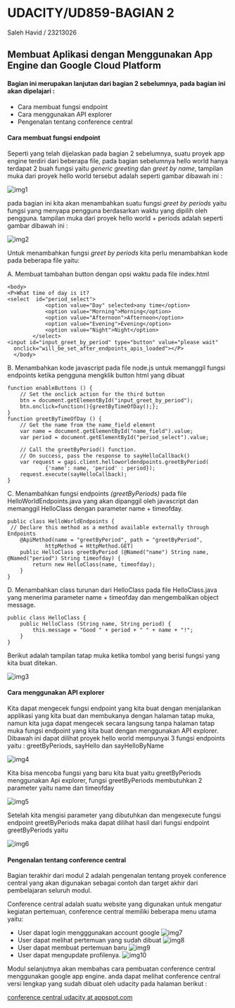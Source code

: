 # UDACITY/UD859-BAGIAN 2
Saleh Havid / 23213026
## Membuat Aplikasi dengan Menggunakan App Engine dan Google Cloud Platform

#### Bagian ini merupakan lanjutan dari bagian 2  sebelumnya, pada bagian ini akan dipelajari :
* Cara membuat fungsi endpoint
* Cara menggunakan API explorer
* Pengenalan tentang conference central

#### Cara membuat fungsi endpoint
Seperti yang telah dijelaskan pada bagian 2 sebelumnya, suatu proyek app engine terdiri dari beberapa file, pada bagian sebelumnya hello world hanya terdapat 2 buah fungsi yaitu *generic greeting* dan *greet by name*, tampilan muka dari proyek hello world tersebut adalah seperti gambar dibawah ini :

![img1](https://lh5.googleusercontent.com/-26y0J4wD4jY/VJlhTnwWhOI/AAAAAAAAAN8/kcbTRF3y6tA/w479-h352-no/hello%2Bworld.png)

pada bagian ini kita akan menambahkan suatu fungsi *greet by periods* yaitu fungsi yang menyapa pengguna berdasarkan waktu yang dipilih oleh pengguna. tampilan muka dari proyek hello world + periods adalah seperti gambar dibawah ini :

![img2](https://lh6.googleusercontent.com/-3H1DoRBIUiY/VJlhTsiijUI/AAAAAAAAAN8/bZfYCS6QUI0/w568-h228-no/hello%2B%2B%2B.png)

Untuk menambahkan fungsi *greet by periods* kita perlu menambahkan kode pada beberapa file yaitu:

A. Membuat tambahan button dengan opsi waktu pada file index.html

```
<body>
<P>What time of day is it?
<select  id="period_select">
		    <option value="Day" selected>any time</option>
			<option value="Morning">Morning</option>
			<option value="Afternoon">Afternoon</option>
			<option value="Evening">Evening</option>
			<option value="Night">Night</option>
		</select>
<input id="input_greet_by_period" type="button" value="please wait"
  onclick="will_be_set_after_endpoints_apis_loaded"></P>
  </body>

```


B. Menambahkan kode javascript pada file node.js untuk memanggil fungsi endpoints ketika pengguna mengklik button html yang dibuat
```
function enableButtons () {
	// Set the onclick action for the third button
	btn = document.getElementById("input_greet_by_period");
	btn.onclick=function(){greetByTimeOfDay();};
}
function greetByTimeOfDay () {
	// Get the name from the name_field element
	var name = document.getElementById("name_field").value;
	var period = document.getElementById("period_select").value;

	// Call the greetByPeriod() function.
	// On success, pass the response to sayHelloCallback()
	var request = gapi.client.helloworldendpoints.greetByPeriod(
			{'name': name, 'period' : period});
	request.execute(sayHelloCallback);
}
```


C. Menambahkan fungsi endpoints *(greetByPeriods)* pada file HelloWorldEndpoints.java yang akan dipanggil oleh javascript dan memanggil HelloClass dengan parameter name + timeofday.
```
public class HelloWorldEndpoints {
 // Declare this method as a method available externally through Endpoints
    @ApiMethod(name = "greetByPeriod", path = "greetByPeriod",
            httpMethod = HttpMethod.GET)
    public HelloClass greetByPeriod (@Named("name") String name, @Named("period") String timeofday) {
        return new HelloClass(name, timeofday);
    }
}
```

D. Menambahkan class turunan dari HelloClass pada file HelloClass.java yang menerima parameter name + timeofday dan mengembalikan object message.

```
public class HelloClass {
    public HelloClass (String name, String period) {
        this.message = "Good " + period + " " + name + "!";
    }
}

```
Berikut adalah tampilan tatap muka ketika tombol yang berisi fungsi yang kita buat ditekan.

![img3](https://lh3.googleusercontent.com/-2Vq1_SEMIFY/VJlhTrZduWI/AAAAAAAAAN8/_4uzyw-6VXg/w770-h581-no/hello%2B%2B%2B%2B.png)


#### Cara menggunakan API explorer

Kita dapat mengecek fungsi endpoint yang kita buat dengan menjalankan applikasi yang kita buat dan membukanya dengan halaman tatap muka, namun kita juga dapat mengecek secara langsung tanpa halaman tatap muka fungsi endpoint yang kita buat dengan menggunakan API explorer. Dibawah ini dapat dilihat proyek hello world mempunyai 3 fungsi endpoints yaitu : greetByPeriods, sayHello dan sayHelloByName

![img4](https://lh5.googleusercontent.com/-vKwAHRfiHqY/VJlhTiX5d6I/AAAAAAAAAN8/d8MHjjwZApI/w749-h470-no/API%2Bexplorer.png)

Kita bisa mencoba fungsi yang baru kita buat yaitu greetByPeriods menggunakan Api explorer, fungsi greetByPeriods membutuhkan 2 parameter yaitu name dan timeofday

![img5](https://lh4.googleusercontent.com/-axUBtStwUCE/VJlhTr3apvI/AAAAAAAAAN8/-PzJXyGLfm0/w979-h527-no/API%2Bexplorer%2B1.png)

Setelah kita mengisi parameter yang dibutuhkan dan mengexecute fungsi endpoint greetByPeriods maka dapat dilihat hasil dari fungsi endpoint greetByPeriods yaitu

![img6](https://lh6.googleusercontent.com/-atWb5--wkIQ/VJlhTtpFUyI/AAAAAAAAAN8/yBVq2mH3E_I/w979-h533-no/API%2Bexplorer%2B2.png)


#### Pengenalan tentang conference central

Bagian terakhir dari modul 2 adalah pengenalan tentang proyek conference central yang akan digunakan sebagai contoh dan target akhir dari pembelajaran seluruh modul.

Conference central adalah suatu website yang digunakan untuk mengatur kegiatan pertemuan, conference central memiliki beberapa menu utama yaitu:
* User dapat login mengggunakan account google
![img7](https://lh4.googleusercontent.com/-oK8cEvVzcVQ/VJlhToqWxtI/AAAAAAAAAN8/d3jnbHE0-5Q/w835-h470-no/conference%2Bcentral%2B1.png)
* User dapat melihat pertemuan yang sudah dibuat
![img8](https://lh3.googleusercontent.com/-Hl8-hsMS6mQ/VJlhTiaukHI/AAAAAAAAAN8/aisSST0Nd6M/w979-h517-no/conference%2Bcentral%2B10.png)
* User dapat membuat pertemuan baru
![img9](https://lh4.googleusercontent.com/-PDf01BSy70w/VJlhTmUm6RI/AAAAAAAAAN8/fbTTjPievLo/w979-h497-no/conference%2Bcentral%2B11.png)
* User dapat mengupdate profilenya.
![img10](https://lh6.googleusercontent.com/-Ovh0MIPH6kc/VJlhTv0NmuI/AAAAAAAAAN8/PMizb1q5a6A/w979-h461-no/conference%2Bcentral%2B12.png)


Modul selanjutnya akan membahas cara pembuatan conference central menggunakan google app engine. anda dapat melihat conference central versi lengkap yang sudah dibuat oleh udacity pada halaman berikut :

[conference central udacity at appspot.com](https://conference-central-dot-udacity-extras.appspot.com/)




